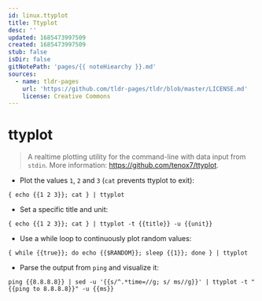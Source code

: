 ```yaml
---
id: linux.ttyplot
title: Ttyplot
desc: ''
updated: 1685473997509
created: 1685473997509
stub: false
isDir: false
gitNotePath: 'pages/{{ noteHiearchy }}.md'
sources:
  - name: tldr-pages
    url: 'https://github.com/tldr-pages/tldr/blob/master/LICENSE.md'
    license: Creative Commons
---
```

# ttyplot

> A realtime plotting utility for the command-line with data input from `stdin`.
> More information: <https://github.com/tenox7/ttyplot>.

- Plot the values `1`, `2` and `3` (`cat` prevents ttyplot to exit):

`{ echo {{1 2 3}}; cat } | ttyplot`

- Set a specific title and unit:

`{ echo {{1 2 3}}; cat } | ttyplot -t {{title}} -u {{unit}}`

- Use a while loop to continuously plot random values:

`{ while {{true}}; do echo {{$RANDOM}}; sleep {{1}}; done } | ttyplot`

- Parse the output from `ping` and visualize it:

`ping {{8.8.8.8}} | sed -u '{{s/^.*time=//g; s/ ms//g}}' | ttyplot -t "{{ping to 8.8.8.8}}" -u {{ms}}`

